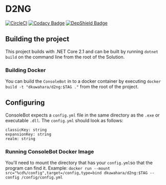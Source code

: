 # D2NG
[![CircleCI](https://circleci.com/gh/dkuwahara/D2NG.svg?style=svg&circle-token=911eb9e33fedad65ef3943148fca9b29309cf67f)](https://circleci.com/gh/dkuwahara/D2NG)
[![Codacy Badge](https://api.codacy.com/project/badge/Grade/0b90f6cdc4b0445296de25748e066738)](https://www.codacy.com?utm_source=github.com&amp;utm_medium=referral&amp;utm_content=dkuwahara/D2NG&amp;utm_campaign=Badge_Grade)
[![DepShield Badge](https://depshield.sonatype.org/badges/dkuwahara/D2NG/depshield.svg)](https://depshield.github.io)
## Building the project
This project builds with .NET Core 2.1 and can be built by running `dotnet build` on the command line from the root of the Solution.

### Building Docker
You can build the `ConsoleBot` in to a docker container by executing `docker build -t "dkuwahara/d2ng:$TAG ."` from the root of the project.

## Configuring
ConsoleBot expects a `config.yml` file in the same directory as the `.exe` or executable `.dll`. The `config.yml` should look as follows:
```
classicKey: string
expansionKey: string
realm: string
```

### Running ConsoleBot Docker Image
You'll need to mount the directory that has your `config.yml`so that the program can find it. Example: `docker run --mount src="%cd%/config",target=/config,type=bind dkuwahara/d2ng:$TAG --config /config/config.yml`
